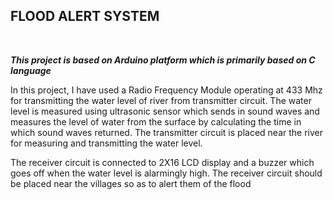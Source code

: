 <h2><b>FLOOD ALERT SYSTEM</b></h2>
<br>
<p><i><b>This project is based on Arduino platform which is primarily based on C language</b></i></p>
<p>In this project, I have used a Radio Frequency Module operating at 433 Mhz for transmitting the water level of river from transmitter circuit.
The water level is measured using ultrasonic sensor which sends in sound waves and measures the level of water from the surface by calculating the time
in which sound waves returned. The transmitter circuit is placed near the river for measuring and transmitting the water level.</p>
<p>The receiver circuit is connected to 2X16 LCD display and a buzzer which goes off when the water level is alarmingly high. The receiver circuit should be placed 
near the villages so as to alert them of the flood</p>  
